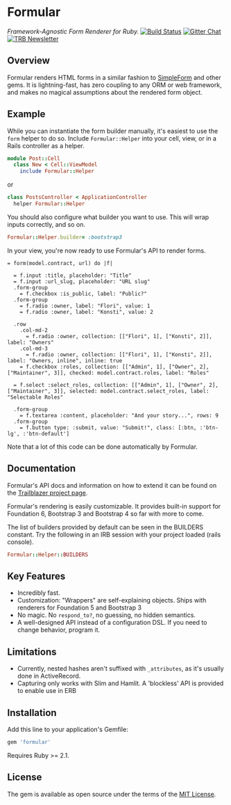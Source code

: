 # Formular

_Framework-Agnostic Form Renderer for Ruby._
[![Build Status](https://travis-ci.org/trailblazer/formular.svg?branch=master)](https://travis-ci.org/trailblazer/formular)
[![Gitter Chat](https://badges.gitter.im/trailblazer/chat.svg)](https://gitter.im/trailblazer/chat)
[![TRB Newsletter](https://img.shields.io/badge/TRB-newsletter-lightgrey.svg)](http://trailblazer.to/newsletter/)


## Overview

Formular renders HTML forms in a similar fashion to [SimpleForm](https://github.com/plataformatec/simple_form) and other gems. It is lightning-fast, has zero coupling to any ORM or web framework, and makes no magical assumptions about the rendered form object.


## Example

While you can instantiate the form builder manually, it's easiest to use the `form` helper to do so. Include `Formular::Helper` into your cell, view, or in a Rails controller as a helper.

```ruby
module Post::Cell
  class New < Cell::ViewModel
    include Formular::Helper
```

or

```ruby
class PostsController < ApplicationController
  helper Formular::Helper
```

You should also configure what builder you want to use. This will wrap inputs correctly, and so on.

```ruby
Formular::Helper.builder= :bootstrap3
```

In your view, you're now ready to use Formular's API to render forms.

```slim
= form(model.contract, url) do |f|

  = f.input :title, placeholder: "Title"
  = f.input :url_slug, placeholder: "URL slug"
  .form-group
    = f.checkbox :is_public, label: "Public?"
  .form-group
    = f.radio :owner, label: "Flori", value: 1
    = f.radio :owner, label: "Konsti", value: 2

  .row
    .col-md-2
      = f.radio :owner, collection: [["Flori", 1], ["Konsti", 2]], label: "Owners"
    .col-md-3
      = f.radio :owner, collection: [["Flori", 1], ["Konsti", 2]], label: "Owners, inline", inline: true
    = f.checkbox :roles, collection: [["Admin", 1], ["Owner", 2], ["Maintainer", 3]], checked: model.contract.roles, label: "Roles"

  = f.select :select_roles, collection: [["Admin", 1], ["Owner", 2], ["Maintainer", 3]], selected: model.contract.select_roles, label: "Selectable Roles"

  .form-group
    = f.textarea :content, placeholder: "And your story...", rows: 9
  .form-group
    = f.button type: :submit, value: "Submit!", class: [:btn, :'btn-lg', :'btn-default']
```

Note that a lot of this code can be done automatically by Formular.

## Documentation

Formular's API docs and information on how to extend it can be found on the [Trailblazer project page](http://trailblazer.to/gems/formular).

Formular's rendering is easily customizable. It provides built-in support for Foundation 6, Bootstrap 3 and Bootstrap 4 so far with more to come.

The list of builders provided by default can be seen in the BUILDERS constant. Try the following in an IRB session with your project loaded (rails console).

```ruby
Formular::Helper::BUILDERS
```



## Key Features

* Incredibly fast.
* Customization: "Wrappers" are self-explaining objects. Ships with renderers for Foundation 5 and Bootstrap 3
* No magic. No `respond_to?`, no guessing, no hidden semantics.
* A well-designed API instead of a configuration DSL. If you need to change behavior, program it.

## Limitations

* Currently, nested hashes aren't suffixed with `_attributes`, as it's usually done in ActiveRecord.
* Capturing only works with Slim and Hamlit. A 'blockless' API is provided to enable use in ERB

## Installation

Add this line to your application's Gemfile:

```ruby
gem 'formular'
```

Requires Ruby >= 2.1.

## License

The gem is available as open source under the terms of the [MIT License](http://opensource.org/licenses/MIT).
